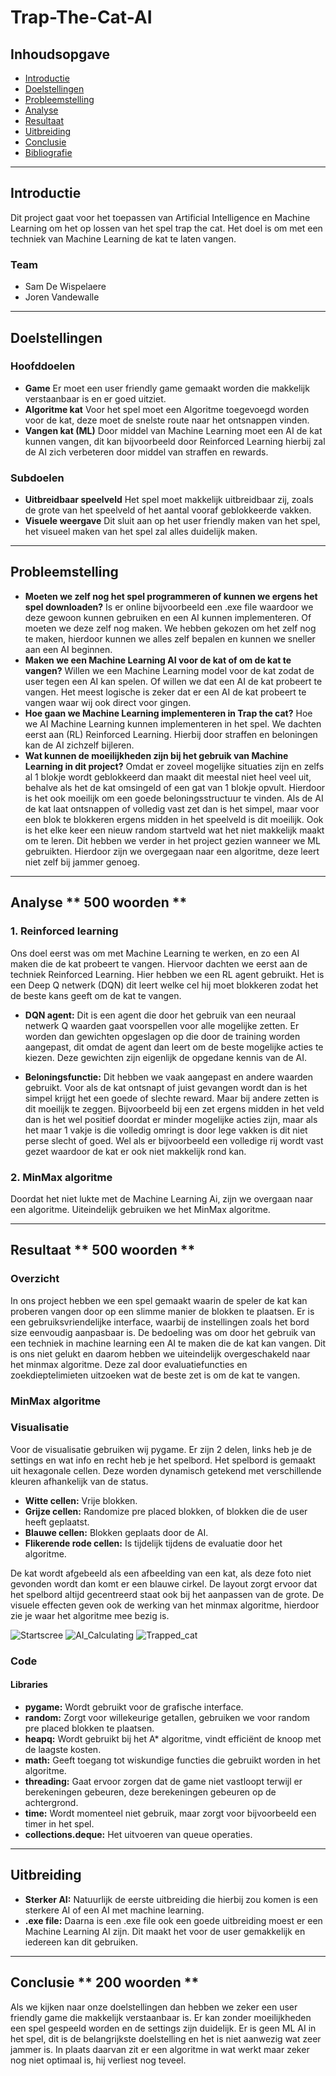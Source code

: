 # Trap-The-Cat-AI

## Inhoudsopgave

- [Introductie](#introductie)
- [Doelstellingen](#doelstellingen)
- [Probleemstelling](#probleemstelling)
- [Analyse](#analyse)
- [Resultaat](#resultaat)
- [Uitbreiding](#uitbreiding)
- [Conclusie](#conclusie)
- [Bibliografie](#bibliografie)

---

## Introductie

Dit project gaat voor het toepassen van Artificial Intelligence en Machine Learning om het op lossen van het spel trap the cat. Het doel is om met een techniek van Machine Learning de kat te laten vangen.

### Team

- Sam De Wispelaere
- Joren Vandewalle

---

## Doelstellingen

### Hoofddoelen

- **Game**
  Er moet een user friendly game gemaakt worden die makkelijk verstaanbaar is en er goed uitziet.
- **Algoritme kat**
  Voor het spel moet een Algoritme toegevoegd worden voor de kat, deze moet de snelste route naar het ontsnappen vinden.
- **Vangen kat (ML)**
  Door middel van Machine Learning moet een AI de kat kunnen vangen, dit kan bijvoorbeeld door Reinforced Learning hierbij zal de AI zich verbeteren door middel van straffen en rewards.

### Subdoelen

- **Uitbreidbaar speelveld**
  Het spel moet makkelijk uitbreidbaar zij, zoals de grote van het speelveld of het aantal vooraf geblokkeerde vakken.
- **Visuele weergave**
  Dit sluit aan op het user friendly maken van het spel, het visueel maken van het spel zal alles duidelijk maken.

---

## Probleemstelling

- **Moeten we zelf nog het spel programmeren of kunnen we ergens het spel downloaden?**
  Is er online bijvoorbeeld een .exe file waardoor we deze gewoon kunnen gebruiken en een AI kunnen implementeren. Of moeten we deze zelf nog maken. We hebben gekozen om het zelf nog te maken, hierdoor kunnen we alles zelf bepalen en kunnen we sneller aan een AI beginnen.
- **Maken we een Machine Learning AI voor de kat of om de kat te vangen?**
  Willen we een Machine Learning model voor de kat zodat de user tegen een AI kan spelen. Of willen we dat een AI de kat probeert te vangen. Het meest logische is zeker dat er een AI de kat probeert te vangen waar wij ook direct voor gingen.
- **Hoe gaan we Machine Learning implementeren in Trap the cat?**
  Hoe we AI Machine Learning kunnen implementeren in het spel. We dachten eerst aan (RL) Reinforced Learning. Hierbij door straffen en beloningen kan de AI zichzelf bijleren.
- **Wat kunnen de moeilijkheden zijn bij het gebruik van Machine Learning in dit project?**
  Omdat er zoveel mogelijke situaties zijn en zelfs al 1 blokje wordt geblokkeerd dan maakt dit meestal niet heel veel uit, behalve als het de kat omsingeld of een gat van 1 blokje opvult. Hierdoor is het ook moeilijk om een goede beloningsstructuur te vinden. Als de AI de kat laat ontsnappen of volledig vast zet dan is het simpel, maar voor een blok te blokkeren ergens midden in het speelveld is dit moeilijk. Ook is het elke keer een nieuw random startveld wat het niet makkelijk maakt om te leren. Dit hebben we verder in het project gezien wanneer we ML gebruikten. Hierdoor zijn we overgegaan naar een algoritme, deze leert niet zelf bij jammer genoeg.

---

## Analyse ** 500 woorden **

### 1. Reinforced learning

Ons doel eerst was om met Machine Learning te werken, en zo een AI maken die de kat probeert te vangen. Hiervoor dachten we eerst aan de techniek Reinforced Learning. Hier hebben we een RL agent gebruikt. Het is een Deep Q netwerk (DQN) dit leert welke cel hij moet blokkeren zodat het de beste kans geeft om de kat te vangen.

- **DQN agent:**
  Dit is een agent die door het gebruik van een neuraal netwerk Q waarden gaat voorspellen voor alle mogelijke zetten. Er worden dan gewichten opgeslagen op die door de training worden aangepast, dit omdat de agent dan leert om de beste mogelijke acties te kiezen. Deze gewichten zijn eigenlijk de opgedane kennis van de AI.

- **Beloningsfunctie:**
  Dit hebben we vaak aangepast en andere waarden gebruikt. Voor als de kat ontsnapt of juist gevangen wordt dan is het simpel krijgt het een goede of slechte reward. Maar bij andere zetten is dit moeilijk te zeggen. Bijvoorbeeld bij een zet ergens midden in het veld dan is het wel positief doordat er minder mogelijke acties zijn, maar als het maar 1 vakje is die volledig omringt is door lege vakken is dit niet perse slecht of goed. Wel als er bijvoorbeeld een volledige rij wordt vast gezet waardoor de kat er ook niet makkelijk rond kan.

### 2. MinMax algoritme

  Doordat het niet lukte met de Machine Learning Ai, zijn we overgaan naar een algoritme. Uiteindelijk gebruiken we het MinMax algoritme.

---

## Resultaat ** 500 woorden **

### Overzicht

In ons project hebben we een spel gemaakt waarin de speler de kat kan proberen vangen door op een slimme manier de blokken te plaatsen. Er is een gebruiksvriendelijke interface, waarbij de instellingen zoals het bord size eenvoudig aanpasbaar is. De bedoeling was om door het gebruik van een techniek in machine learning een AI te maken die de kat kan vangen. Dit is ons niet gelukt en daarom hebben we uiteindelijk overgeschakeld naar het minmax algoritme. Deze zal door evaluatiefuncties en zoekdieptelimieten uitzoeken wat de beste zet is om de kat te vangen. 

### MinMax algoritme



### Visualisatie

Voor de visualisatie gebruiken wij pygame. Er zijn 2 delen, links heb je de settings en wat info en recht heb je het spelbord. Het spelbord is gemaakt uit hexagonale cellen. Deze worden dynamisch getekend met verschillende kleuren afhankelijk van de status.

- **Witte cellen:**
Vrije blokken.
- **Grijze cellen:**
Randomize pre placed blokken, of blokken die de user heeft geplaatst.
- **Blauwe cellen:**
Blokken geplaats door de AI.
- **Flikerende rode cellen:**
Is tijdelijk tijdens de evaluatie door het algoritme.

De kat wordt afgebeeld als een afbeelding van een kat, als deze foto niet gevonden wordt dan komt er een blauwe cirkel. De layout zorgt ervoor dat het spelbord altijd gecentreerd staat ook bij het aanpassen van de grote. De visuele effecten geven ook de werking van het minmax algoritme, hierdoor zie je waar het algoritme mee bezig is.

![Startscree](./images/startscreen.png)
![AI_Calculating](./images/AI_bezig.png)
![Trapped_cat](./images/trapped_AI.png)

### Code

#### Libraries

- **pygame:**
  Wordt gebruikt voor de grafische interface.
- **random:**
  Zorgt voor willekeurige getallen, gebruiken we voor random pre placed blokken te plaatsen.
- **heapq:**
  Wordt gebruikt bij het A* algoritme, vindt efficiënt de knoop met de laagste kosten.
- **math:**
  Geeft toegang tot wiskundige functies die gebruikt worden in het algoritme.
- **threading:**
  Gaat ervoor zorgen dat de game niet vastloopt terwijl er berekeningen gebeuren, deze berekeningen gebeuren op de achtergrond.
- **time:**
  Wordt momenteel niet gebruik, maar zorgt voor bijvoorbeeld een timer in het spel.
- **collections.deque:**
  Het uitvoeren van queue operaties.

---

## Uitbreiding

- **Sterker AI:**
  Natuurlijk de eerste uitbreiding die hierbij zou komen is een sterkere AI of een AI met machine learning.
- **.exe file:**
  Daarna is een .exe file ook een goede uitbreiding moest er een Machine Learning AI zijn. Dit maakt het voor de user gemakkelijk en iedereen kan dit gebruiken.

---

## Conclusie ** 200 woorden **

Als we kijken naar onze doelstellingen dan hebben we zeker een user friendly game die makkelijk verstaanbaar is. Er kan zonder moeilijkheden een spel gespeeld worden en de settings zijn duidelijk. Er is geen ML AI in het spel, dit is de belangrijkste doelstelling en het is niet aanwezig wat zeer jammer is. In plaats daarvan zit er een algoritme in wat werkt maar zeker nog niet optimaal is, hij verliest nog teveel.